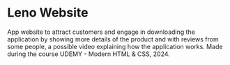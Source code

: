 # Leno Website

App website to attract customers and engage in downloading the application by showing more details of the product and with reviews from some people, a possible video explaining how the application works. Made during the course UDEMY - Modern HTML & CSS, 2024.
